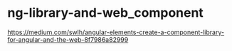 # ng-library-and-web_component
https://medium.com/swlh/angular-elements-create-a-component-library-for-angular-and-the-web-8f7986a82999